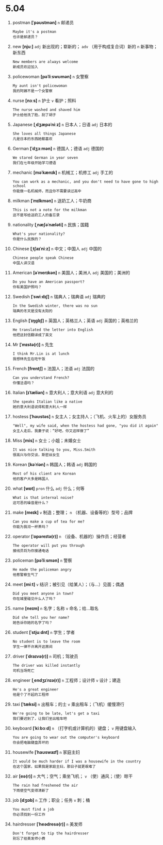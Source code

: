 # 5.04


1. postman **[ˈpəʊstmən]** `n` 邮递员
    ```
    Maybe it's a postman
    也许是邮递员？
    ```

2. new **[njuː]** `adj` 新出现的；崭新的； `adv` （用于构成复合词）新的 `n` 新事物；新东西
    ```
    New members are always welcome
    新成员欢迎加入
    ```

3. policewoman **[pəˈliːswʊmən]** `n` 女警察
    ```
    My aunt isn't policewoman
    我的阿姨不是一个女警察
    ```

4. nurse **[nɜːs]** `n` 护士 `v` 看护；照料
    ```
    The nurse washed and shaved him
    护士给他洗了脸，刮了胡子
    ```

5. Japanese **[ˌdʒæpəˈniːz]** `n` 日本人；日语 `adj` 日本的
    ```
    She loves all things Japanese
    凡是日本的东西她都喜欢
    ```

6. German **[ˈdʒɜːmən]** `n` 德国人；德语 `adj` 德国的
    ```
    We stared German in year seven
    我们在七年级开始学习德语
    ```

7. mechanic **[məˈkænɪk]** `n` 机械工；机修工 `adj` 手工的
    ```
    You can work as a mechanic, and you don't need to have gone to high school
    你能做一名机械师，而且你不需要读过高中
    ```

8. milkman **[ˈmɪlkmən]** `n` 送奶工人；牛奶商
    ```
    This is not a note for the milkman
    这不是写给送奶工人的备忘录
    ```

9. nationality **[ˌnæʃəˈnæləti]** `n` 民族；国籍
    ```
    What's your nationality?
    你是什么民族的？
    ```

10. Chinese **[ˌtʃaɪˈniːz]** `n` 中文；中国人 `adj` 中国的
    ```
    Chinese people speak Chinese
    中国人讲汉语
    ```

11. American **[əˈmerɪkən]** `n` 美国人；美洲人 `adj` 美国的；美洲的
    ```
    Do you have an American passport?
    你有美国护照吗？
    ```

12. Swedish **[ˈswiːdɪʃ]** `n` 瑞典人；瑞典语 `adj` 瑞典的
    ```
    In the Swedish winter, there was no sun
    瑞典的冬天是没有太阳的
    ```

13. English **[ˈɪŋɡlɪʃ]** `n` 英国人；英格兰人；英语 `adj` 英国的；英格兰的
    ```
    He translated the letter into English
    他把这封信翻译成了英文
    ```

14. Mr **[ˈmɪstə(r)]** `n` 先生
    ```
    I think Mr.Lin is at lunch
    我想林先生在吃午饭
    ```

15. French **[frentʃ]** `n` 法国人；法语 `adj` 法国的
    ```
    Can you understand French?
    你懂法语吗？
    ```

16. Italian **[ɪˈtæliən]** `n` 意大利人；意大利语 `adj` 意大利的
    ```
    She speaks Italian like a native
    她的意大利语说得和意大利人一样
    ```

17. hostess **[ˈhəʊstəs]** `n` 女主人；女主持人；（飞机、火车上的）女服务员
    ```
    "Well", my wife said, when the hostess had gone, "you did it again"
    女主人走后，我妻子说：“好吧，你又这样做了”
    ```

18. Miss **[mis]** `n` 女士；小姐；未婚女士
    ```
    It was nice talking to you, Miss.Smith
    很高兴与你交谈，斯密丝女生
    ```

19. Korean **[kəˈriən]** `n` 韩国人；韩语 `adj` 韩国的
    ```
    Most of his client are Korean
    他的客户大多是韩国人
    ```

20. what **[wɒt]** `pron` 什么 `adj` 什么；何等
    ```
    What is that internal noise?
    这可恶的噪音是什么？
    ```

21. make **[meɪk]** `v` 制造；整理； `n` （机器、设备等的）型号；品牌
    ```
    Can you make a cup of tea for me?
    你能为我沏一杯茶吗？
    ```

22. operator **[ˈɒpəreɪtə(r)]** `n` （设备、机器的）操作员；经营者
    ```
    The operator will put you through
    接线员将为你接通电话
    ```

23. policeman **[pəˈliːsmən]** `n` 警察
    ```
    He made the policeman angry
    他惹警察生气了
    ```

24. meet **[miːt]** `v` 结识；被引见（给某人）；（与...）见面；偶遇
    ```
    Did you meet anyone in town?
    你在城里碰见什么人了吗？
    ```

25. name **[neɪm]** `n` 名字；名称 `v` 命名；给...取名
    ```
    Did she tell you her name?
    她告诉你她的名字了吗？
    ```

26. student **[ˈstjuːdnt]** `n` 学生；学者
    ```
    No student is to leave the room
    学生一律不许离开这房间
    ```

27. driver **[ˈdraɪvə(r)]** `n` 司机；驾驶员
    ```
    The driver was killed instantly
    司机当场死亡
    ```

28. engineer **[ˌendʒɪˈnɪə(r)]** `n` 工程师；设计师 `v` 设计；建造
    ```
    He's a great engineer
    他是个了不起的工程师
    ```

29. taxi **[ˈtæksi]** `n` 出租车；的士 `v` 乘出租车；（飞机）缓慢滑行
    ```
    We're going to be late, let's get a taxi
    我们要迟到了，让我们坐出租车吧
    ```

30. keyboard **[ˈkiːbɔːd]** `n` （打字机或计算机的）键盘； `v` 用键盘输入
    ```
    You are going to wear out the computer's keyboard
    你会把电脑键盘弄坏的
    ```

31. housewife **[ˈhaʊswaɪf]** `n` 家庭主妇
    ```
    It would be much harder if I was a housewife in the country
    在这个国家，如果我是家庭主妇，那日子就更艰难了
    ```

32. air **[eə(r)]** `n` 大气；空气；乘坐飞机； `v` （使）通风；（使）晾干
    ```
    The rain had freshened the air
    下雨使空气变得清新了
    ```

33. job **[dʒɒb]** `n` 工作；职业；任务 `v` 刺；桶
    ```
    You must find a job
    你必须找到一份工作
    ```

34. hairdresser **[ˈheədresə(r)]** `n` 美发师
    ```
    Don't forget to tip the hairdresser
    别忘了给美发师小费
    ```
